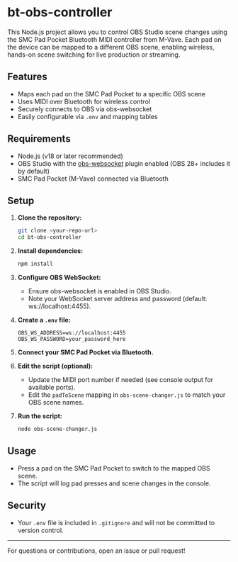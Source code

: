 # bt-obs-controller

This Node.js project allows you to control OBS Studio scene changes using the SMC Pad Pocket Bluetooth MIDI controller from M-Vave. Each pad on the device can be mapped to a different OBS scene, enabling wireless, hands-on scene switching for live production or streaming.

## Features
- Maps each pad on the SMC Pad Pocket to a specific OBS scene
- Uses MIDI over Bluetooth for wireless control
- Securely connects to OBS via obs-websocket
- Easily configurable via `.env` and mapping tables

## Requirements
- Node.js (v18 or later recommended)
- OBS Studio with the [obs-websocket](https://github.com/obsproject/obs-websocket) plugin enabled (OBS 28+ includes it by default)
- SMC Pad Pocket (M-Vave) connected via Bluetooth

## Setup

1. **Clone the repository:**
   ```bash
   git clone <your-repo-url>
   cd bt-obs-controller
   ```

2. **Install dependencies:**
   ```bash
   npm install
   ```

3. **Configure OBS WebSocket:**
   - Ensure obs-websocket is enabled in OBS Studio.
   - Note your WebSocket server address and password (default: ws://localhost:4455).

4. **Create a `.env` file:**
   ```env
   OBS_WS_ADDRESS=ws://localhost:4455
   OBS_WS_PASSWORD=your_password_here
   ```

5. **Connect your SMC Pad Pocket via Bluetooth.**

6. **Edit the script (optional):**
   - Update the MIDI port number if needed (see console output for available ports).
   - Edit the `padToScene` mapping in `obs-scene-changer.js` to match your OBS scene names.

7. **Run the script:**
   ```bash
   node obs-scene-changer.js
   ```

## Usage
- Press a pad on the SMC Pad Pocket to switch to the mapped OBS scene.
- The script will log pad presses and scene changes in the console.

## Security
- Your `.env` file is included in `.gitignore` and will not be committed to version control.

---

For questions or contributions, open an issue or pull request!
